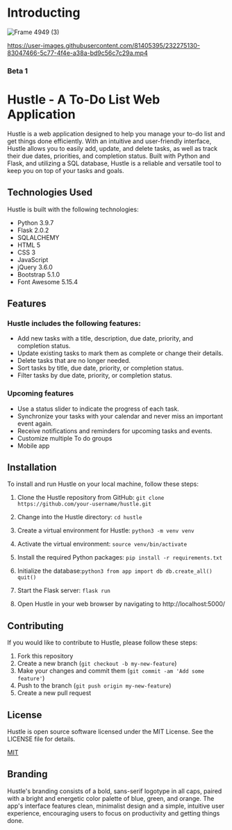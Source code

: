 # Introducting 

![Frame 4949 (3)](https://user-images.githubusercontent.com/81405395/232273519-8e067f93-769d-4905-a9aa-0a296c9a5d6d.png)

https://user-images.githubusercontent.com/81405395/232275130-83047466-5c77-4f4e-a38a-bd9c56c7c29a.mp4

### Beta 1

# Hustle - A To-Do List Web Application

Hustle is a web application designed to help you manage your to-do list and get things done efficiently. With an intuitive and user-friendly interface, Hustle allows you to easily add, update, and delete tasks, as well as track their due dates, priorities, and completion status. Built with Python and Flask, and utilizing a SQL database, Hustle is a reliable and versatile tool to keep you on top of your tasks and goals.


## Technologies Used
Hustle is built with the following technologies:

* Python 3.9.7
* Flask 2.0.2
* SQLALCHEMY
* HTML 5
* CSS 3
* JavaScript
* jQuery 3.6.0
* Bootstrap 5.1.0
* Font Awesome 5.15.4

## Features
### Hustle includes the following features:

* Add new tasks with a title, description, due date, priority, and completion status.
* Update existing tasks to mark them as complete or change their details.
* Delete tasks that are no longer needed.
* Sort tasks by title, due date, priority, or completion status.
* Filter tasks by due date, priority, or completion status.

### Upcoming features 
* Use a status slider to indicate the progress of each task.
* Synchronize your tasks with your calendar and never miss an important event again.
* Receive notifications and reminders for upcoming tasks and events.
* Customize multiple To do groups
* Mobile app


## Installation
To install and run Hustle on your local machine, follow these steps:

1. Clone the Hustle repository from GitHub:
```git clone https://github.com/your-username/hustle.git```

2. Change into the Hustle directory:
```cd hustle```

3. Create a virtual environment for Hustle:
```python3 -m venv venv```

4. Activate the virtual environment:
```source venv/bin/activate```

5. Install the required Python packages:
```pip install -r requirements.txt```

6. Initialize the database:```python3
from app import db
db.create_all()
quit()```

7. Start the Flask server:
```flask run```

8. Open Hustle in your web browser by navigating to http://localhost:5000/

## Contributing

If you would like to contribute to Hustle, please follow these steps:

1. Fork this repository
2. Create a new branch (`git checkout -b my-new-feature`)
3. Make your changes and commit them (`git commit -am 'Add some feature'`)
4. Push to the branch (`git push origin my-new-feature`)
5. Create a new pull request

## License

Hustle is open source software licensed under the MIT License. See the LICENSE file for details.

[MIT](https://choosealicense.com/licenses/mit/)

## Branding

Hustle's branding consists of a bold, sans-serif logotype in all caps, paired with a bright and energetic color palette of blue, green, and orange. The app's interface features clean, minimalist design and a simple, intuitive user experience, encouraging users to focus on productivity and getting things done.


